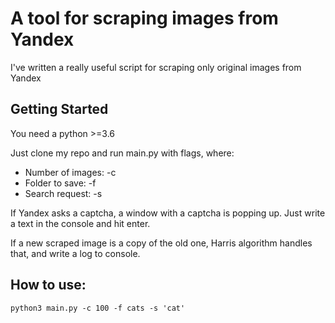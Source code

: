 # A tool for scraping images from Yandex

I've written a really useful script for scraping only original images from Yandex

## Getting Started

You need a python >=3.6

Just clone my repo and run main.py with flags, where:

* Number of images: -c
* Folder to save: -f
* Search request: -s

If Yandex asks a captcha, a window with a captcha is popping up. Just write a text in the console and hit enter.

If a new scraped image is a copy of the old one, Harris algorithm handles that, and write a log to console.

## How to use:
```
python3 main.py -c 100 -f cats -s 'cat'
```
